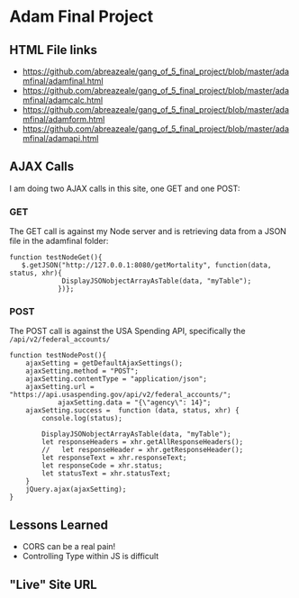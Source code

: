 # Adam Final Project

## HTML File links
+ <https://github.com/abreazeale/gang_of_5_final_project/blob/master/adamfinal/adamfinal.html>
+ <https://github.com/abreazeale/gang_of_5_final_project/blob/master/adamfinal/adamcalc.html>
+ <https://github.com/abreazeale/gang_of_5_final_project/blob/master/adamfinal/adamform.html>
+ <https://github.com/abreazeale/gang_of_5_final_project/blob/master/adamfinal/adamapi.html>

## AJAX Calls
I am doing two AJAX calls in this site, one GET and one POST:
### GET
The GET call is against my Node server and is retrieving data from a JSON file in the adamfinal folder:
```
function testNodeGet(){
   $.getJSON("http://127.0.0.1:8080/getMortality", function(data, status, xhr){
             DisplayJSONobjectArrayAsTable(data, "myTable");
            })};
```
### POST
The POST call is against the USA Spending API, specifically the ```/api/v2/federal_accounts/```
```
function testNodePost(){
    ajaxSetting = getDefaultAjaxSettings();
    ajaxSetting.method = "POST";
    ajaxSetting.contentType = "application/json";
    ajaxSetting.url = "https://api.usaspending.gov/api/v2/federal_accounts/";
            ajaxSetting.data = "{\"agency\": 14}";
    ajaxSetting.success =  function (data, status, xhr) {
        console.log(status);

        DisplayJSONobjectArrayAsTable(data, "myTable");
        let responseHeaders = xhr.getAllResponseHeaders();
        //   let responseHeader = xhr.getResponseHeader();
        let responseText = xhr.responseText;
        let responseCode = xhr.status;
        let statusText = xhr.statusText;
    }
    jQuery.ajax(ajaxSetting);
}
```

## Lessons Learned
+ CORS can be a real pain!
+ Controlling Type within JS is difficult

## "Live" Site URL

